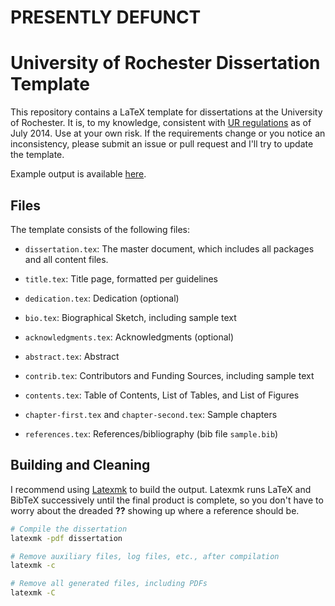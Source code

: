 # PRESENTLY DEFUNCT

# University of Rochester Dissertation Template

This repository contains a LaTeX template for dissertations at the University
of Rochester.  It is, to my knowledge, consistent with
[UR regulations](http://www.rochester.edu/theses/ThesesManual.pdf) as of
July 2014.  Use at your own risk.  If the requirements change or you notice an
inconsistency, please submit an issue or pull request and I'll try to update
the template.

Example output is available [here](dissertation.pdf?raw=true).


## Files

The template consists of the following files:

  * `dissertation.tex`: The master document, which includes all packages and
    all content files.

  * `title.tex`: Title page, formatted per guidelines

  * `dedication.tex`: Dedication (optional)

  * `bio.tex`: Biographical Sketch, including sample text

  * `acknowledgments.tex`: Acknowledgments (optional)

  * `abstract.tex`: Abstract

  * `contrib.tex`: Contributors and Funding Sources, including sample text

  * `contents.tex`: Table of Contents, List of Tables, and List of Figures

  * `chapter-first.tex` and `chapter-second.tex`: Sample chapters

  * `references.tex`: References/bibliography (bib file `sample.bib`)


## Building and Cleaning

I recommend using
[Latexmk](http://users.phys.psu.edu/~collins/software/latexmk-jcc/) to build
the output.  Latexmk runs LaTeX and BibTeX successively until the final
product is complete, so you don't have to worry about the dreaded **??**
showing up where a reference should be.

```bash
# Compile the dissertation
latexmk -pdf dissertation

# Remove auxiliary files, log files, etc., after compilation
latexmk -c

# Remove all generated files, including PDFs
latexmk -C
```
